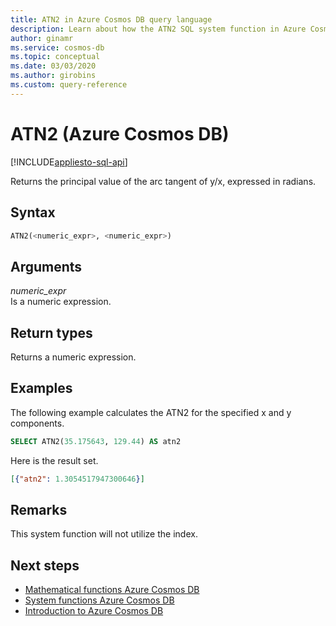 ```yaml
---
title: ATN2 in Azure Cosmos DB query language
description: Learn about how the ATN2 SQL system function in Azure Cosmos DB returns the principal value of the arc tangent of y/x, expressed in radians
author: ginamr
ms.service: cosmos-db
ms.topic: conceptual
ms.date: 03/03/2020
ms.author: girobins
ms.custom: query-reference
---
```

# ATN2 (Azure Cosmos DB)
[!INCLUDE[appliesto-sql-api](includes/appliesto-sql-api.md)]

 Returns the principal value of the arc tangent of y/x, expressed in radians.  
  
## Syntax
  
```sql
ATN2(<numeric_expr>, <numeric_expr>)  
```  
  
## Arguments
  
*numeric_expr*  
   Is a numeric expression.  
  
## Return types
  
  Returns a numeric expression.  
  
## Examples
  
  The following example calculates the ATN2 for the specified x and y components.  
  
```sql
SELECT ATN2(35.175643, 129.44) AS atn2  
```  
  
 Here is the result set.  
  
```json
[{"atn2": 1.3054517947300646}]  
```  

## Remarks

This system function will not utilize the index.

## Next steps

- [Mathematical functions Azure Cosmos DB](sql-query-mathematical-functions.md)
- [System functions Azure Cosmos DB](sql-query-system-functions.md)
- [Introduction to Azure Cosmos DB](introduction.md)
